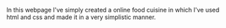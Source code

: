 In this webpage I've simply created a online food cuisine in which I've 
used html and css and made it in a very simplistic manner.
